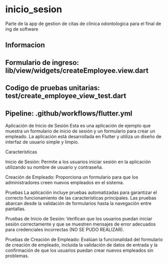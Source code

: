 # inicio_sesion

Parte de la app de gestion de citas de clinica odontologica para el final de ing de software

## Informacion

## Formulario de ingreso: lib/view/widgets/createEmployee.view.dart
## Codigo de pruebas unitarias: test/create_employee_view_test.dart
## Pipeline: .github/workflows/flutter.yml

Aplicación de Inicio de Sesión
Esta es una aplicación de ejemplo que muestra un formulario de inicio de sesión y un formulario para crear un empleado. La aplicación está desarrollada en Flutter y utiliza un diseño de interfaz de usuario simple y limpio.

Características

Inicio de Sesión: 
Permite a los usuarios iniciar sesión en la aplicación utilizando su nombre de usuario y contraseña.

Creación de Empleado: 
Proporciona un formulario para que los administradores creen nuevos empleados en el sistema.

Pruebas
La aplicación incluye pruebas automatizadas para garantizar el correcto funcionamiento de las características principales. Las pruebas abarcan desde la validación de formularios hasta la navegación entre pantallas.

Pruebas de Inicio de Sesión: 
Verifican que los usuarios puedan iniciar sesión correctamente y que se muestren mensajes de error adecuados para credenciales incorrectas (NO SE PUDO REALIZAR).

Pruebas de Creación de Empleado: 
Evalúan la funcionalidad del formulario de creación de empleado, incluida la validación de datos de entrada y la confirmación de que los usuarios puedan crear nuevos empleados sin problemas.